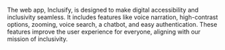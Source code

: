 The web app, Inclusify, is designed to make digital accessibility and inclusivity seamless. It includes features like voice narration, high-contrast options, zooming, voice search, a chatbot, and easy authentication. These features improve the user experience for everyone, aligning with our mission of inclusivity.
